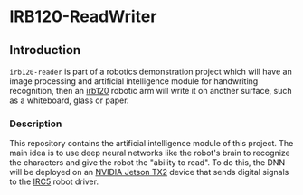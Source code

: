 # IRB120-ReadWriter
## Introduction

`irb120-reader` is part of a robotics demonstration project which will have an image processing and artificial intelligence module for handwriting recognition, then an [irb120](https://new.abb.com/products/robotics/industrial-robots/irb-120) robotic arm will write it on another surface, such as a whiteboard, glass or paper.

### Description

This repository contains the artificial intelligence module of this project. The main idea is to use deep neural networks like the robot's brain to recognize the characters and give the robot the "ability to read". To do this, the DNN will be deployed on an [NVIDIA Jetson TX2](https://www.nvidia.com/en-us/autonomous-machines/embedded-systems-dev-kits-modules/) device that sends digital signals to the [IRC5](https://new.abb.com/products/robotics/controllers/irc5) robot driver.
